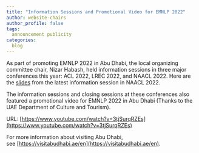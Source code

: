 ```yaml
---
title: "Information Sessions and Promotional Video for EMNLP 2022"
author: website-chairs
author_profile: false
tags:
  announcement publicity
categories:
  blog
---
```

As part of promoting EMNLP 2022 in Abu Dhabi, the local organizing committee chair, Nizar Habash, held information sessions in three major conferences this year: ACL 2022, LREC 2022, and NAACL 2022. Here are the [slides](/downloads/NAACL-EMNLP-2022-Presentation.pdf) from the latest information session in NAACL 2022.

The information sessions and closing sessions at these conferences also featured a promotional video for EMNLP 2022 in Abu Dhabi (Thanks to the UAE Department of Culture and Tourism).


URL: [https://www.youtube.com/watch?v=3tjSurqRZEs](https://www.youtube.com/watch?v=3tjSurqRZEs)
 
 
For more information about visiting Abu Dhabi, see [https://visitabudhabi.ae/en](https://visitabudhabi.ae/en).
